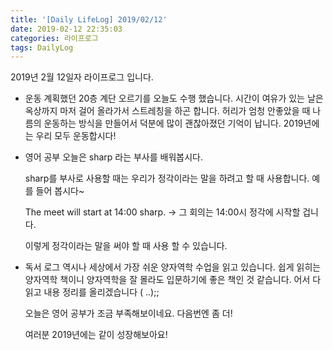 ```yaml
---
title: '[Daily LifeLog] 2019/02/12'
date: 2019-02-12 22:35:03
categories: 라이프로그
tags: DailyLog
---
```


2019년 2월 12일자 라이프로그 입니다.

- 운동
	계획했던 20층 계단 오르기를 오늘도 수행 했습니다.
	시간이 여유가 있는 날은 옥상까지 마저 걸어 올라가서 스트레칭을 하곤 합니다.
	허리가 엄청 안좋았을 때 나름의 운동하는 방식을 만들어서 덕분에 많이 괜찮아졌던 기억이 납니다.
	2019년에는 우리 모두 운동합시다!

- 영어 공부
  오늘은 sharp 라는 부사를 배워봅시다.

	sharp를 부사로 사용할 때는 우리가  정각이라는 말을 하려고 할 때 사용합니다.
	예를 들어 봅시다~
	
  The meet will start at 14:00 sharp.
	-> 그 회의는 14:00시 정각에 시작할 겁니다.

	이렇게 정각이라는 말을 써야 할 때 사용 할 수 있습니다.

- 독서 로그
  역시나 세상에서 가장 쉬운 양자역학 수업을 읽고 있습니다.
	쉽게 읽히는 양자역학 책이니 양자역학을 잘 몰라도 입문하기에 좋은 책인 것 같습니다.
	어서 다 읽고 내용 정리를 올리겠습니다 ( ..);;

	오늘은 영어 공부가 조금 부족해보이네요.
	다음번엔 좀 더!

	여러분 2019년에는 같이 성장해보아요!
